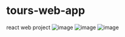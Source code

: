# tours-web-app
react web project
![image](https://github.com/mrTuranWebDeveloper/tours-web-app/assets/126421999/bf1e9814-0b1f-41af-978a-2e3b9e951c7a)
![image](https://github.com/mrTuranWebDeveloper/tours-web-app/assets/126421999/15cf6266-70fe-4d24-9e99-3c784170d3f6)
![image](https://github.com/mrTuranWebDeveloper/tours-web-app/assets/126421999/91da7bef-7b1c-4b4a-a854-6f6ebd6aa8d9)

